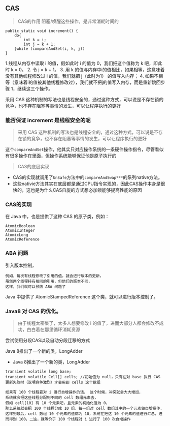 ## CAS
> CAS的作用
阻塞/唤醒这些操作，是非常消耗时间的

```
public static void increment() {
    do{
        int k = i;
        int j = k + 1;
    }while (compareAndSet(i, k, j))
}
```

1.线程从内存中读取 i 的值，假如此时 i 的值为 0，我们把这个值称为 k 吧，即此时 k = 0。
2. 令 j = k + 1。
3. 用 k 的值与内存中i的值相比，如果相等，这意味着没有其他线程修改过 i 的值，我们就把 j（此时为1） 的值写入内存；
4. 如果不相等（意味着i的值被其他线程修改过），我们就不把j的值写入内存，而是重新跳回步骤 1，继续这三个操作。

采用 CAS 这种机制的写法也是线程安全的，通过这种方式，可以说是不存在锁的竞争，也不存在阻塞等事情的发生，可以让程序执行的更好

### 能否保证 increment 是线程安全的呢
> 采用 CAS 这种机制的写法也是线程安全的，通过这种方式，可以说是不存在锁的竞争，也不存在阻塞等事情的发生，可以让程序执行的更好

这个`compareAndSet`操作，他其实只对应操作系统的一条硬件操作指令，尽管看似有很多操作在里面，但操作系统能够保证他是原子执行的

> CAS的底层实现

* CAS的实现就调用了`UnSafe`方法中的`compareAndSwap***`的系列native方法。
* 这些nativie方法其实在底层都是通过CPU指令实现的，因此CAS操作本身是很快的，这也是为什么CAS自旋的方式想必加锁能够提高性能的原因


### CAS的实现

在 Java 中，也是提供了这种 CAS 的原子类，例如：
```
AtomicBoolean
AtomicInteger
AtomicLong
AtomicReference
```



### ABA 问题
引入版本控制，
```
例如，每次有线程修改了引用的值，就会进行版本的更新，
虽然两个线程持有相同的引用，但他们的版本不同，
这样，我们就可以预防 ABA 问题了
```

Java 中提供了 AtomicStampedReference 这个类，就可以进行版本控制了。


### Java8 对 CAS 的优化。
> 由于线程太密集了，太多人想要修改 i 的值了，进而大部分人都会修改不成功，白白着在那里循环消耗资源

尝试使用分段CAS以及自动分段迁移的方式

Java 8推出了一个新的类，LongAdder
* Java 8推出了一个新的类，LongAdder
```
transient volatile long base;
transient volatile Cell[] cells; //初始值为 null，只有在对 base 执行 CAS 更新失败时（说明竞争激烈）才会用到 cells 这个数组
```


```
如果有 100 个线程要对 i 进行自增操作的话， 这个时候，冲突就会大大增加，
系统就会把这些线程分配到不同的 cell 数组元素去，
假如 cell[10] 有 10 个元素吧，且元素的初始化值为 0，
那么系统就会把 100 个线程分成 10 组，每一组对 cell 数组其中的一个元素做自增操作，
这样到最后，cell 数组 10 个元素的值都为 10，系统在把这 10 个元素的值进行汇总，进而得到 100，二这，就等价于 100 个线程对 i 进行了 100 次自增操作
```
